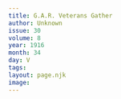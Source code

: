 ```yaml
---
title: G.A.R. Veterans Gather
author: Unknown
issue: 30
volume: 8
year: 1916
month: 34
day: V
tags:
layout: page.njk
image:
---
```



